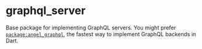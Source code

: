 # graphql_server
Base package for implementing GraphQL servers.
You might prefer [`package:angel_graphql`](https://github.com/angel-dart/graphql),
the fastest way to implement GraphQL backends in Dart.